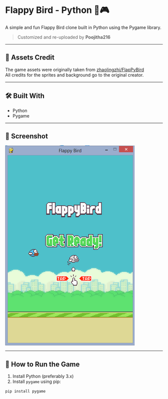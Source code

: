 # Flappy Bird - Python 🐤🎮

A simple and fun Flappy Bird clone built in Python using the Pygame library.

> Customized and re-uploaded by **Poojitha216**

---

## 🎨 Assets Credit

The game assets were originally taken from [zhaolingzhi/FlapPyBird](https://github.com/zhaolingzhi/FlapPyBird-master)  
All credits for the sprites and background go to the original creator.

---

## 🛠️ Built With

- Python
- Pygame

---

## 📸 Screenshot

![Screenshot](Screenshot_1.png)

---

## 🚀 How to Run the Game

1. Install Python (preferably 3.x)
2. Install `pygame` using pip:

```bash
pip install pygame
```
